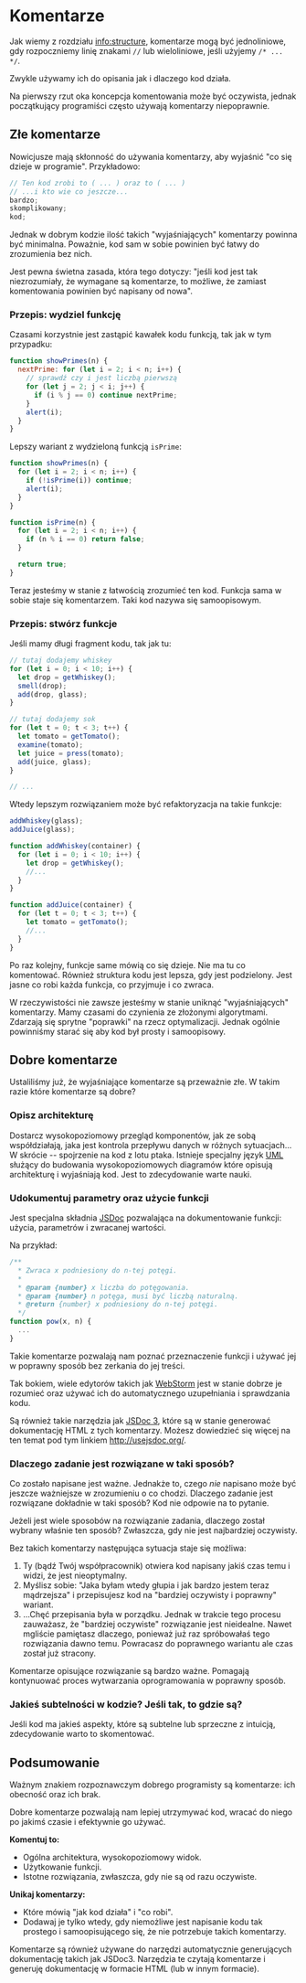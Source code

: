# Komentarze

Jak wiemy z rozdziału <info:structure>, komentarze mogą być jednoliniowe, gdy
rozpoczniemy linię znakami `//` lub wieloliniowe, jeśli użyjemy `/* ... */`.

Zwykle używamy ich do opisania jak i dlaczego kod działa.

Na pierwszy rzut oka koncepcja komentowania może być oczywista, jednak początkujący programiści często używają komentarzy niepoprawnie.

## Złe komentarze

Nowicjusze mają skłonność do używania komentarzy, aby wyjaśnić "co się dzieje w programie".
Przykładowo:

```js
// Ten kod zrobi to ( ... ) oraz to ( ... )
// ...i kto wie co jeszcze...
bardzo;
skomplikowany;
kod;
```

Jednak w dobrym kodzie ilość takich "wyjaśniających" komentarzy powinna być minimalna. Poważnie, kod sam w sobie powinien być łatwy do zrozumienia bez nich.

Jest pewna świetna zasada, która tego dotyczy: "jeśli kod jest tak niezrozumiały, że wymagane są komentarze, to możliwe, że zamiast komentowania powinien być napisany od nowa".

### Przepis: wydziel funkcję

Czasami korzystnie jest zastąpić kawałek kodu funkcją, tak jak w tym przypadku:

```js
function showPrimes(n) {
  nextPrime: for (let i = 2; i < n; i++) {
    // sprawdź czy i jest liczbą pierwszą
    for (let j = 2; j < i; j++) {
      if (i % j == 0) continue nextPrime;
    }
    alert(i);
  }
}
```

Lepszy wariant z wydzieloną funkcją `isPrime`:

```js
function showPrimes(n) {
  for (let i = 2; i < n; i++) {
    if (!isPrime(i)) continue;
    alert(i);
  }
}

function isPrime(n) {
  for (let i = 2; i < n; i++) {
    if (n % i == 0) return false;
  }

  return true;
}
```

Teraz jesteśmy w stanie z łatwością zrozumieć ten kod. Funkcja sama w sobie staje się komentarzem. Taki kod nazywa się samoopisowym.

### Przepis: stwórz funkcje

Jeśli mamy długi fragment kodu, tak jak tu:

```js
// tutaj dodajemy whiskey
for (let i = 0; i < 10; i++) {
  let drop = getWhiskey();
  smell(drop);
  add(drop, glass);
}

// tutaj dodajemy sok
for (let t = 0; t < 3; t++) {
  let tomato = getTomato();
  examine(tomato);
  let juice = press(tomato);
  add(juice, glass);
}

// ...
```

Wtedy lepszym rozwiązaniem może być refaktoryzacja na takie funkcje:

```js
addWhiskey(glass);
addJuice(glass);

function addWhiskey(container) {
  for (let i = 0; i < 10; i++) {
    let drop = getWhiskey();
    //...
  }
}

function addJuice(container) {
  for (let t = 0; t < 3; t++) {
    let tomato = getTomato();
    //...
  }
}
```

Po raz kolejny, funkcje same mówią co się dzieje. Nie ma tu co komentować. Również struktura kodu jest lepsza, gdy jest podzielony. Jest jasne co robi każda funkcja, co przyjmuje i co zwraca.

W rzeczywistości nie zawsze jesteśmy w stanie uniknąć "wyjaśniających" komentarzy. Mamy czasami do czynienia ze złożonymi algorytmami. Zdarzają się sprytne "poprawki" na rzecz optymalizacji. Jednak ogólnie powinniśmy starać się aby kod był prosty i samoopisowy.

## Dobre komentarze

Ustaliliśmy już, że wyjaśniające komentarze są przeważnie złe. W takim razie które komentarze są dobre?

### Opisz architekturę

Dostarcz wysokopoziomowy przegląd komponentów, jak ze sobą współdziałają, jaka jest kontrola przepływu danych w różnych sytuacjach... W skrócie -- spojrzenie na kod z lotu ptaka. Istnieje specjalny język [UML](http://wikipedia.org/wiki/Unified_Modeling_Language) służący do budowania wysokopoziomowych diagramów które opisują architekturę i wyjaśniają kod. Jest to zdecydowanie warte nauki.

### Udokumentuj parametry oraz użycie funkcji

Jest specjalna składnia [JSDoc](http://en.wikipedia.org/wiki/JSDoc) pozwalająca na dokumentowanie funkcji: użycia, parametrów i zwracanej wartości.

Na przykład:

```js
/**
  * Zwraca x podniesiony do n-tej potęgi.
  *
  * @param {number} x liczba do potęgowania.
  * @param {number} n potęga, musi być liczbą naturalną.
  * @return {number} x podniesiony do n-tej potęgi.
  */
function pow(x, n) {
  ...
}
```

Takie komentarze pozwalają nam poznać przeznaczenie funkcji i używać jej w poprawny sposób bez zerkania do jej treści.

Tak bokiem, wiele edytorów takich jak [WebStorm](https://www.jetbrains.com/webstorm/) jest w stanie dobrze je rozumieć oraz używać ich do automatycznego uzupełniania i sprawdzania kodu.

Są również takie narzędzia jak [JSDoc 3](https://github.com/jsdoc3/jsdoc), które są w stanie generować dokumentację HTML z tych komentarzy. Możesz dowiedzieć się więcej na ten temat pod tym linkiem <http://usejsdoc.org/>.

### Dlaczego zadanie jest rozwiązane w taki sposób?

Co zostało napisane jest ważne. Jednakże to, czego _nie_ napisano może być jeszcze ważniejsze w zrozumieniu o co chodzi. Dlaczego zadanie jest rozwiązane dokładnie w taki sposób? Kod nie odpowie na to pytanie.

Jeżeli jest wiele sposobów na rozwiązanie zadania, dlaczego został wybrany właśnie ten sposób? Zwłaszcza, gdy nie jest najbardziej oczywisty.

Bez takich komentarzy następująca sytuacja staje się możliwa:

1. Ty (bądź Twój współpracownik) otwiera kod napisany jakiś czas temu i widzi, że jest nieoptymalny.
2. Myślisz sobie: "Jaka byłam wtedy głupia i jak bardzo jestem teraz mądrzejsza" i przepisujesz kod na "bardziej oczywisty i poprawny" wariant.
3. ...Chęć przepisania była w porządku. Jednak w trakcie tego procesu zauważasz, że "bardziej oczywiste" rozwiązanie jest nieidealne. Nawet mgliście pamiętasz dlaczego, ponieważ już raz spróbowałaś tego rozwiązania dawno temu. Powracasz do poprawnego wariantu ale czas został już stracony.

Komentarze opisujące rozwiązanie są bardzo ważne. Pomagają kontynuować proces wytwarzania oprogramowania w poprawny sposób.

### Jakieś subtelności w kodzie? Jeśli tak, to gdzie są?

Jeśli kod ma jakieś aspekty, które są subtelne lub sprzeczne z intuicją, zdecydowanie warto to skomentować.

## Podsumowanie

Ważnym znakiem rozpoznawczym dobrego programisty są komentarze: ich obecność oraz ich brak.

Dobre komentarze pozwalają nam lepiej utrzymywać kod, wracać do niego po jakimś czasie i efektywnie go używać.

**Komentuj to:**

- Ogólna architektura, wysokopoziomowy widok.
- Użytkowanie funkcji.
- Istotne rozwiązania, zwłaszcza, gdy nie są od razu oczywiste.

**Unikaj komentarzy:**

- Które mówią "jak kod działa" i "co robi".
- Dodawaj je tylko wtedy, gdy niemożliwe jest napisanie kodu tak prostego i samoopisującego się, że nie potrzebuje takich komentarzy.

Komentarze są również używane do narzędzi automatycznie generujących dokumentację takich jak JSDoc3. Narzędzia te czytają komentarze i generuję dokumentację w formacie HTML (lub w innym formacie).
